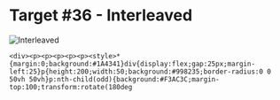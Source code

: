 # Target #36 - Interleaved

![Interleaved](https://cssbattle.dev/targets/36.png)

```
<div><p><p><p><p><p><style>*{margin:0;background:#1A4341}div{display:flex;gap:25px;margin-left:25}p{height:200;width:50;background:#998235;border-radius:0 0 50vh 50vh}p:nth-child(odd){background:#F3AC3C;margin-top:100;transform:rotate(180deg
```
